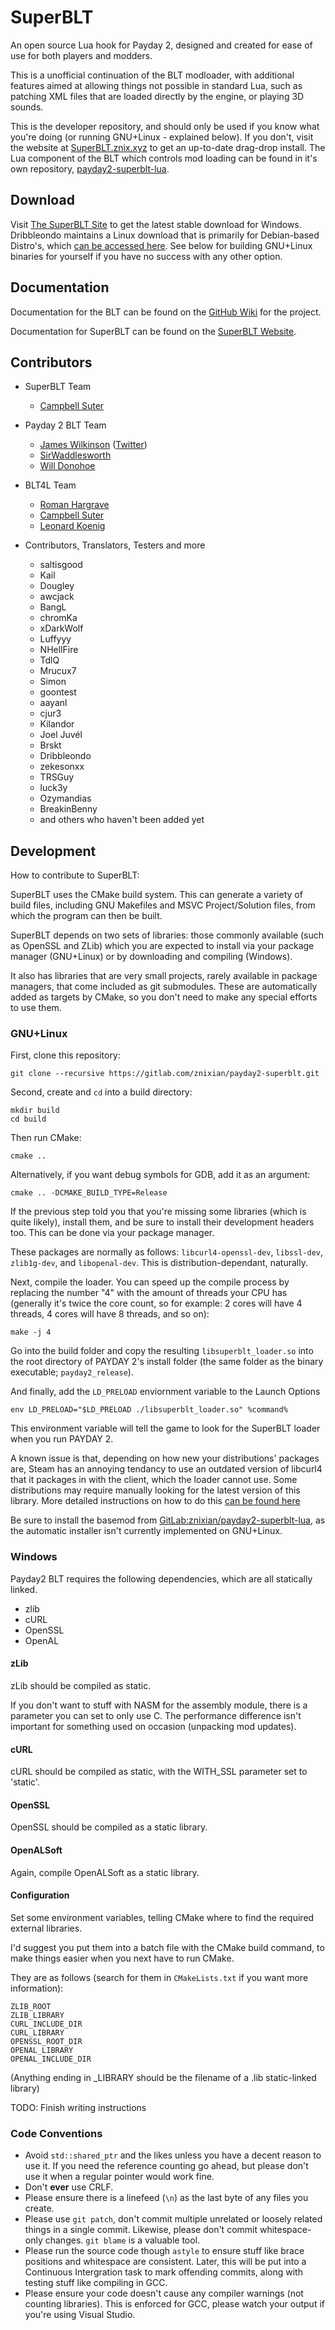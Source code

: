 # SuperBLT
An open source Lua hook for Payday 2, designed and created for ease of use for both players and modders.

This is a unofficial continuation of the BLT modloader, with additional features aimed at allowing things
not possible in standard Lua, such as patching XML files that are loaded directly by the engine, or playing
3D sounds.

This is the developer repository, and should only be used if you know what you're doing (or running GNU+Linux - explained below). If you don't, visit the website at [SuperBLT.znix.xyz](https://superblt.znix.xyz/) to get an up-to-date drag-drop install.
The Lua component of the BLT which controls mod loading can be found in it's own repository, [payday2-superblt-lua](https://gitlab.com/znixian/payday2-superblt-lua).

## Download
Visit [The SuperBLT Site](https://superblt.znix.xyz/) to get the latest stable download for Windows. 
Dribbleondo maintains a Linux download that is primarily for Debian-based Distro's, 
which [can be accessed here](https://drive.google.com/open?id=1qcZ3-FFTbmI075pzNyY2h_XtRdnnTTDl). See below for building
GNU+Linux binaries for yourself if you have no success with any other option.

## Documentation
Documentation for the BLT can be found on the [GitHub Wiki](https://github.com/JamesWilko/Payday-2-BLT/wiki) for the project.

Documentation for SuperBLT can be found on the [SuperBLT Website](https://superblt.znix.xyz).

## Contributors
- SuperBLT Team
	* [Campbell Suter](https://znix.xyz)

- Payday 2 BLT Team
	* [James Wilkinson](http://jameswilko.com/) ([Twitter](http://twitter.com/_JamesWilko))
	* [SirWaddlesworth](http://genj.io/)
	* [Will Donohoe](https://will.io/)

- BLT4L Team
	* [Roman Hargrave](https://github.com/RomanHargrave)
	* [Campbell Suter](https://znix.xyz)
	* [Leonard Koenig](https://github.com/LeonardKoenig)

- Contributors, Translators, Testers and more
	* saltisgood
	* Kail
	* Dougley
	* awcjack
	* BangL
	* chromKa
	* xDarkWolf
	* Luffyyy
	* NHellFire
	* TdlQ
	* Mrucux7
	* Simon
	* goontest
	* aayanl
	* cjur3
	* Kilandor
	* Joel Juvél
	* Brskt
	* Dribbleondo
	* zekesonxx
	* TRSGuy
	* luck3y
	* Ozymandias
	* BreakinBenny
	* and others who haven't been added yet

## Development

How to contribute to SuperBLT:

SuperBLT uses the CMake build system. This can generate a variety of build files,
including GNU Makefiles and MSVC Project/Solution files, from which the program can
then be built.

SuperBLT depends on two sets of libraries: those commonly available (such as OpenSSL
and ZLib) which you are expected to install via your package manager (GNU+Linux) or
by downloading and compiling (Windows).

It also has libraries that are very small projects, rarely available in package managers,
that come included as git submodules. These are automatically added as targets by CMake,
so you don't need to make any special efforts to use them.

### GNU+Linux

First, clone this repository:

```
git clone --recursive https://gitlab.com/znixian/payday2-superblt.git
```

Second, create and `cd` into a build directory:

```
mkdir build
cd build
```

Then run CMake:

```
cmake ..
```

Alternatively, if you want debug symbols for GDB, add it as an argument:

```
cmake .. -DCMAKE_BUILD_TYPE=Release
```

If the previous step told you that you're missing some libraries (which is quite likely), install them, and be
sure to install their development headers too. This can be done via your package manager.

These packages are normally as follows: `libcurl4-openssl-dev`, `libssl-dev`, 
`zlib1g-dev`, and `libopenal-dev`. This is distribution-dependant, naturally.

Next, compile the loader. You can speed up the compile process by replacing the number
"4" with the amount of threads your CPU has (generally it's twice the core count, so
for example: 2 cores will have 4 threads, 4 cores will have 8 threads, and so on):

```
make -j 4
```

Go into the build folder and copy the resulting `libsuperblt_loader.so` into the root directory
of PAYDAY 2's install folder (the same folder as the binary executable; `payday2_release`).

And finally, add the `LD_PRELOAD` enviornment variable to the Launch Options

```
env LD_PRELOAD="$LD_PRELOAD ./libsuperblt_loader.so" %command%
```

This environment variable will tell the game to look for the SuperBLT loader when you run PAYDAY 2.

A known issue is that, depending on how new your distributions' packages are, Steam has an annoying tendancy to use an outdated version of
libcurl4 that it packages in with the client, which the loader cannot use. Some distributions may require manually looking for the latest version of this library.
More detailed instructions on how to do this [can be found here](https://steamcommunity.com/sharedfiles/filedetails/?id=801187233)

Be sure to install the basemod from [GitLab:znixian/payday2-superblt-lua](https://gitlab.com/znixian/payday2-superblt-lua),
as the automatic installer isn't currently implemented on GNU+Linux.

### Windows

Payday2 BLT requires the following dependencies, which are all statically linked.
* zlib
* cURL
* OpenSSL
* OpenAL

#### zLib
zLib should be compiled as static.

If you don't want to stuff with NASM for the assembly module, there is a parameter you
can set to only use C. The performance difference isn't important for something used
on occasion (unpacking mod updates).

#### cURL
cURL should be compiled as static, with the WITH_SSL parameter set to 'static'.

#### OpenSSL
OpenSSL should be compiled as a static library.

#### OpenALSoft
Again, compile OpenALSoft as a static library.

#### Configuration

Set some environment variables, telling CMake where to find the required external libraries.

I'd suggest you put them into a batch file with the CMake build command, to make things
easier when you next have to run CMake.

They are as follows (search for them in `CMakeLists.txt` if you want more information):

```
ZLIB_ROOT
ZLIB_LIBRARY
CURL_INCLUDE_DIR
CURL_LIBRARY
OPENSSL_ROOT_DIR
OPENAL_LIBRARY
OPENAL_INCLUDE_DIR
```

(Anything ending in _LIBRARY should be the filename of a .lib static-linked library)

TODO: Finish writing instructions

### Code Conventions
- Avoid `std::shared_ptr` and the likes unless you have a decent reason to use it. If you
need the reference counting go ahead, but please don't use it when a regular pointer would
work fine.
- Don't **ever** use CRLF.
- Please ensure there is a linefeed (`\n`) as the last byte of any files you create.
- Please use `git patch`, don't commit multiple unrelated or loosely related things in a
single commit. Likewise, please don't commit whitespace-only changes. `git blame` is a valuable
tool.
- Please run the source code though `astyle` to ensure stuff like brace positions and whitespace
are consistent. Later, this will be put into a Continuous Intergration task to mark offending
commits, along with testing stuff like compiling in GCC.
- Please ensure your code doesn't cause any compiler warnings (not counting libraries). This is
enforced for GCC, please watch your output if you're using Visual Studio.
